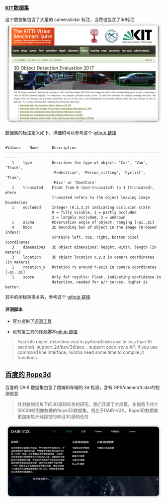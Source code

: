 

###  [KIT数据集](https://www.cvlibs.net/datasets/kitti/eval_object.php?obj_benchmark=3d)
这个数据集包含了大量的 camera/lidar 标注，当然也包含了3d标注
![image](./asset/ktti-website.png)

数据集的标注定义如下，详细的可以参考这个 [github 链接](https://github.com/bostondiditeam/kitti/blob/master/resources/devkit_object/readme.txt)

```

#Values    Name      Description
----------------------------------------------------------------------------
   1    type         Describes the type of object: 'Car', 'Van', 'Truck',
                     'Pedestrian', 'Person_sitting', 'Cyclist', 'Tram',
                     'Misc' or 'DontCare'
   1    truncated    Float from 0 (non-truncated) to 1 (truncated), where
                     truncated refers to the object leaving image boundaries
   1    occluded     Integer (0,1,2,3) indicating occlusion state:
                     0 = fully visible, 1 = partly occluded
                     2 = largely occluded, 3 = unknown
   1    alpha        Observation angle of object, ranging [-pi..pi]
   4    bbox         2D bounding box of object in the image (0-based index):
                     contains left, top, right, bottom pixel coordinates
   3    dimensions   3D object dimensions: height, width, length (in meters)
   3    location     3D object location x,y,z in camera coordinates (in meters)
   1    rotation_y   Rotation ry around Y-axis in camera coordinates [-pi..pi]
   1    score        Only for results: Float, indicating confidence in
                     detection, needed for p/r curves, higher is better.
```

其中的坐标转换关系，参考这个 [github 链接](https://github.com/bostondiditeam/kitti/blob/master/Papers_Summary/Geiger2013IJRR/readme.md)
#### 评测脚本
* 官方提供了[评测工具](TODO)

* 也有第三方的评测脚本[gihub 链接](https://github.com/traveller59/kitti-object-eval-python)
> Fast kitti object detection eval in python(finish eval in less than 10 second), support 2d/bev/3d/aos. , support coco-style AP. If you use command line interface, numba need some time to compile jit functions.



## [百度的 Rope3d](https://thudair.baai.ac.cn/rope)
百度的 DAIR  数据集包含了路端和车端的 3d 检测，含有 GPS/camera/Lidar的检测信息
>针对路侧视角下的3D感知任务的研究，我们开源了大规模、多视角下共计50009帧图像数据的Rope3D数据集。相比于DAIR-V2X，Rope3D数据集更加聚焦于纯视觉的单目3D感知任务

![image](./asset/baidu-rope.png)


